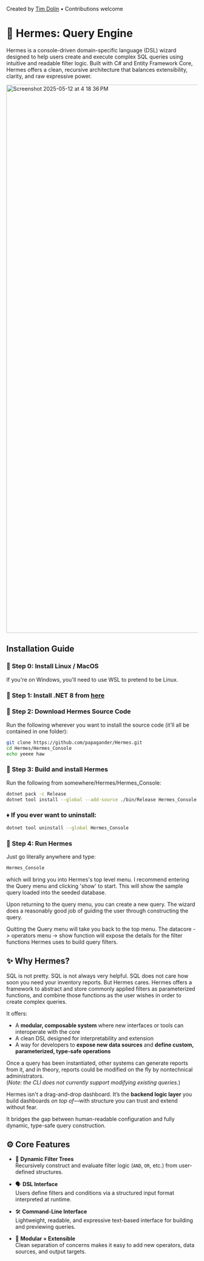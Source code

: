 Created by [Tim Dolin](https://github.com/papagander) • Contributions welcome

# 🪽 Hermes: Query Engine

Hermes is a console-driven domain-specific language (DSL) wizard designed to help users create and execute complex SQL queries using intuitive and readable filter logic. Built with C# and Entity Framework Core, Hermes offers a clean, recursive architecture that balances extensibility, clarity, and raw expressive power.

<img width="1440" alt="Screenshot 2025-05-12 at 4 18 36 PM" src="https://github.com/user-attachments/assets/f2215e9a-38a0-4967-bd16-0916e4844898" />



## Installation Guide

### 🔹 Step 0: Install Linux / MacOS  

If you're on Windows, you'll need to use WSL to pretend to be Linux.

### 🔹 Step 1: Install .NET 8 from [here](https://dotnet.microsoft.com/en-us/download/dotnet/8.0)  

### 🔹 Step 2: Download Hermes Source Code  
  
Run the following wherever you want to install the source code (it'll all be contained in one folder):  

```bash
git clone https://github.com/papagander/Hermes.git
cd Hermes/Hermes_Console
echo yeeee haw
```  

### 🔹 Step 3: Build and install Hermes  

Run the following from somewhere/Hermes/Hermes_Console:

```bash
dotnet pack -c Release
dotnet tool install --global --add-source ./bin/Release Hermes_Console
```

### ♦️ If you ever want to uninstall:  
```bash
dotnet tool uninstall --global Hermes_Console
```

### 🔹 Step 4: Run Hermes   

Just go literally anywhere and type:  
```bash
Hermes_Console
```

which will bring you into Hermes's top level menu. I recommend entering the Query menu and clicking 'show' to start. This will show the sample query loaded into the seeded database.  

Upon returning to the query menu, you can create a new query. The wizard does a reasonably good job of guiding the user through constructing the query. 

Quitting the Query menu will take you back to the top menu. The datacore -> operators menu -> show function will expose the details for the filter functions Hermes uses to build query filters.




## ✨ Why Hermes?

SQL is not pretty. SQL is not always very helpful. SQL does not care how soon you need your inventory reports. But Hermes cares. Hermes offers a framework to abstract and store commonly applied filters as parameterized functions, and combine those functions as the user wishes in order to create complex queries.

It offers:
- A **modular, composable system** where new interfaces or tools can interoperate with the core
- A clean DSL designed for interpretability and extension
- A way for developers to **expose new data sources** and **define custom, parameterized, type-safe operations**

Once a query has been instantiated, other systems can generate reports from it, and in theory, reports could be modified on the fly by nontechnical administrators.  
(*Note: the CLI does not currently support modifying existing queries.*)

Hermes isn't a drag-and-drop dashboard. It’s the **backend logic layer** you build dashboards *on top of*—with structure you can trust and extend without fear.

It bridges the gap between human-readable configuration and fully dynamic, type-safe query construction.

## ⚙️ Core Features

- 🧾 **Dynamic Filter Trees**  
  Recursively construct and evaluate filter logic (`AND`, `OR`, etc.) from user-defined structures.

- 🗣️ **DSL Interface**  
  Users define filters and conditions via a structured input format interpreted at runtime.

- 🛠️ **Command-Line Interface**  
  Lightweight, readable, and expressive text-based interface for building and previewing queries.

- 🧩 **Modular + Extensible**  
  Clean separation of concerns makes it easy to add new operators, data sources, and output targets.
